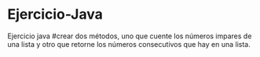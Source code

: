 # Ejercicio-Java
Ejercicio java
#crear dos métodos, uno que cuente los números impares de una lista y otro que retorne los números consecutivos que hay en una lista.

